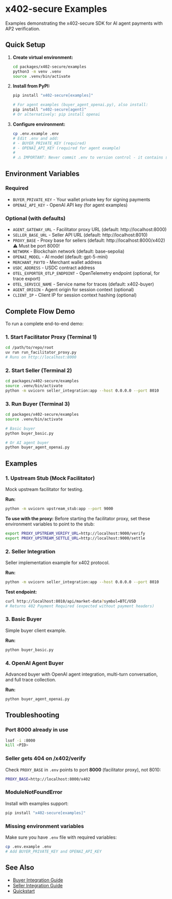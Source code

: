 # x402-secure Examples

Examples demonstrating the x402-secure SDK for AI agent payments with AP2 verification.

## Quick Setup

1. **Create virtual environment:**
   ```bash
   cd packages/x402-secure/examples
   python3 -m venv .venv
   source .venv/bin/activate
   ```

2. **Install from PyPI:**
   ```bash
   pip install "x402-secure[examples]"
   
   # For agent examples (buyer_agent_openai.py), also install:
   pip install "x402-secure[agent]"
   # Or alternatively: pip install openai
   ```

3. **Configure environment:**
   ```bash
   cp .env.example .env
   # Edit .env and add:
   # - BUYER_PRIVATE_KEY (required)
   # - OPENAI_API_KEY (required for agent example)
   # 
   # ⚠️ IMPORTANT: Never commit .env to version control - it contains secrets!
   ```

## Environment Variables

### Required
- `BUYER_PRIVATE_KEY` - Your wallet private key for signing payments
- `OPENAI_API_KEY` - OpenAI API key (for agent examples)

### Optional (with defaults)
- `AGENT_GATEWAY_URL` - Facilitator proxy URL (default: http://localhost:8000)
- `SELLER_BASE_URL` - Seller API URL (default: http://localhost:8010)
- `PROXY_BASE` - Proxy base for sellers (default: http://localhost:8000/x402) ⚠️ Must be port 8000!
- `NETWORK` - Blockchain network (default: base-sepolia)
- `OPENAI_MODEL` - AI model (default: gpt-5-mini)
- `MERCHANT_PAYTO` - Merchant wallet address
- `USDC_ADDRESS` - USDC contract address
- `OTEL_EXPORTER_OTLP_ENDPOINT` - OpenTelemetry endpoint (optional, for trace export)
- `OTEL_SERVICE_NAME` - Service name for traces (default: x402-buyer)
- `AGENT_ORIGIN` - Agent origin for session context (optional)
- `CLIENT_IP` - Client IP for session context hashing (optional)

## Complete Flow Demo

To run a complete end-to-end demo:

### 1. Start Facilitator Proxy (Terminal 1)
```bash
cd /path/to/repo/root
uv run run_facilitator_proxy.py
# Runs on http://localhost:8000
```

### 2. Start Seller (Terminal 2)
```bash
cd packages/x402-secure/examples
source .venv/bin/activate
python -m uvicorn seller_integration:app --host 0.0.0.0 --port 8010
```

### 3. Run Buyer (Terminal 3)
```bash
cd packages/x402-secure/examples
source .venv/bin/activate

# Basic buyer
python buyer_basic.py

# Or AI agent buyer
python buyer_agent_openai.py
```

## Examples

### 1. Upstream Stub (Mock Facilitator)
Mock upstream facilitator for testing.

**Run:**
```bash
python -m uvicorn upstream_stub:app --port 9000
```

**To use with the proxy:**
Before starting the facilitator proxy, set these environment variables to point to the stub:
```bash
export PROXY_UPSTREAM_VERIFY_URL=http://localhost:9000/verify
export PROXY_UPSTREAM_SETTLE_URL=http://localhost:9000/settle
```

### 2. Seller Integration
Seller implementation example for x402 protocol.

**Run:**
```bash
python -m uvicorn seller_integration:app --host 0.0.0.0 --port 8010
```

**Test endpoint:**
```bash
curl http://localhost:8010/api/market-data?symbol=BTC/USD
# Returns 402 Payment Required (expected without payment headers)
```

### 3. Basic Buyer
Simple buyer client example.

**Run:**
```bash
python buyer_basic.py
```

### 4. OpenAI Agent Buyer
Advanced buyer with OpenAI agent integration, multi-turn conversation, and full trace collection.

**Run:**
```bash
python buyer_agent_openai.py
```

## Troubleshooting

### Port 8000 already in use
```bash
lsof -i :8000
kill <PID>
```

### Seller gets 404 on /x402/verify
Check `PROXY_BASE` in `.env` points to port **8000** (facilitator proxy), not 8010:
```bash
PROXY_BASE=http://localhost:8000/x402
```

### ModuleNotFoundError
Install with examples support:
```bash
pip install "x402-secure[examples]"
```

### Missing environment variables
Make sure you have `.env` file with required variables:
```bash
cp .env.example .env
# Add BUYER_PRIVATE_KEY and OPENAI_API_KEY
```

## See Also
- [Buyer Integration Guide](../../../docs/BUYER_INTEGRATION.md)
- [Seller Integration Guide](../../../docs/SELLER_INTEGRATION.md)
- [Quickstart](../../../docs/QUICKSTART.md)
